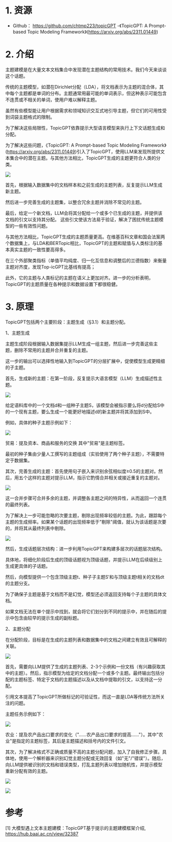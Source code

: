 # 1. 资源

- Github： https://github.com/chtmp223/topicGPT
-《TopicGPT: A Prompt-based Topic Modeling Framework》(https://arxiv.org/abs/2311.01449)

# 2. 介绍

主题建模是在大量文本文档集合中发现潜在主题结构的常用技术。我们今天来谈谈这个话题。

传统的主题模型，如潜在Dirichlet分配（LDA），将文档表示为主题的混合体，其中每个主题都是单词的分布。主题通常用最可能的单词表示，但这种表示可能包含不连贯或不相关的单词，使用户难以解释主题。

虽然有些模型能让用户根据需求和领域知识交互式地引导主题，但它们的可用性受到词袋主题格式的限制。

为了解决这些局限性，TopicGPT依靠提示大型语言模型来执行上下文话题生成和分配。

为了解决这些问题，《TopicGPT: A Prompt-based Topic Modeling Framework》(https://arxiv.org/abs/2311.01449)引入了TopicGPT，使用LLM来发现所提供文本集合中的潜在主题。与其他方法相比，TopicGPT生成的主题更符合人类的分类。

![](.01_topicGPT_images/topicGPT.png)

首先，根据输入数据集中的文档样本和之前生成的主题列表，反复提示LLM生成新主题。

然后进一步完善生成的主题集，以整合冗余主题并消除不常见的主题。

最后，给定一个新文档，LLM会将其分配给一个或多个已生成的主题，并提供该文档的引文以支持其分配。 这些引文使该方法易于验证，解决了困扰传统主题模型的一些有效性问题。

与其他方法相比，TopicGPT生成的主题质量更高。在维基百科文章和国会法案两个数据集上，与LDA和BERTopic相比，TopicGPT的主题和赋值与人类标注的基本真实主题的一致性要高得多。

在三个外部聚类指标（单值平均纯度、归一化互信息和调整后的兰德指数）来衡量主题对齐度，发现Top-icGPT比基线有提高；

此外，它的主题与人类标记的主题在语义上更加对齐。进一步的分析表明，TopicGPT的主题质量在各种提示和数据设置下都很稳健。

# 3. 原理

TopicGPT包括两个主要阶段：主题生成（§3.1）和主题分配。

1、主题生成

主题生成阶段根据输入数据集提示LLM生成一组主题，然后进一步完善这些主题，删除不常用的主题并合并重复的主题。

这一步的输出可以选择性地输入到TopicGPT的分层扩展中，促使模型生成更精细的子主题。 

首先，生成新的主题：在第一阶段，反复提示大语言模型（LLM）生成描述性主题。

![](.01_topicGPT_images/4b25c22e.png)

给定语料库中的一个文档d和一组种子主题S，该模型会被指示要么将d分配给S中的一个现有主题，要么生成一个能更好地描述d的新主题并将其添加到S中。

例如，具体的种子主题示例如下：

![](.01_topicGPT_images/ff4d7718.png)

贸易：提及资本、商品和服务的交换 其中"贸易"是主题标签。

最初的种子集由少量人工撰写的主题组成（实验使用了两个种子主题），不需要特定于数据集。

其次，完善生成的主题：首先使用句子嵌入来识别余弦相似度≥0.5的主题对。然后，用五个这样的主题对提示LLM，指示它酌情合并相关或接近重复的主题对。

![](.01_topicGPT_images/7a55867e.png)

这一合并步骤可合并多余的主题，并调整各主题之间的特异性，从而返回一个连贯的最终列表。

为了解决上一步可能忽略的次要主题，剔除出现频率较低的主题。为此，跟踪每个主题的生成频率。如果某个话题的出现频率低于"剔除"阈值，就认为该话题是次要的，并将其从最终列表中剔除。

![](.01_topicGPT_images/3ec96691.png)

然后，生成话题层次结构：进一步利用TopicGPT来构建多层次的话题层次结构。

具体地，将细化阶段后生成的顶级话题视为顶级话题，并提示LLM在后续级别上生成更具体的子话题。

然后，向模型提供一个包含顶级主题t、种子子主题S′和与顶级主题t相关的文档dt的主题分支。

为了确保子主题是基于文档而不是幻觉，模型还必须返回支持每个子主题的具体文档。

如果文档无法在单个提示中找到，就会将它们划分到不同的提示中，并在随后的提示中包含由较早的提示生成的副标题。

2、主题分配

在分配阶段，目标是在生成的主题列表和数据集中的文档之间建立有效且可解释的关联。

![](.01_topicGPT_images/0209cb83.png)


首先，需要向LLM提供了生成的主题列表、2-3个示例和一份文档（有兴趣获取其中的主题）。然后，指示模型为给定的文档分配一个或多个主题。最终输出包括分配的主题标签、特定于文档的主题描述以及从文档中提取的引文，以支持这一分配。

引用文本提高了TopicGPT所做标记的可验证性，而这一直是LDA等传统方法所关注的问题。

主题任务示例如下：

![](.01_topicGPT_images/9badc3e7.png)

农业：提及农产品出口要求的变化（"......农产品出口要求的提高......"）。其中"农业"是指定的主题标签，其后是主题描述和括号内的文件引文。 

其次，为了解决格式不正确或质量不高的主题分配问题，加入了自我修正步骤。具体地，使用一个解析器来识别幻觉主题分配或无效回复（如"无"/"错误"）。随后，向LLM提供被识别的文档和错误类型，打乱主题列表以增加随机性，并提示模型重新分配有效的主题。

![](.01_topicGPT_images/210008b7.png)


![](.01_topicGPT_images/b268280e.png)

# 参考

[1] 大模型遇上文本主题建模：TopicGPT基于提示的主题建模框架介绍, https://hub.baai.ac.cn/view/32387